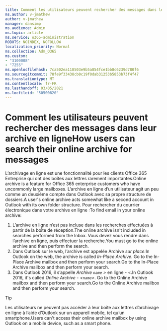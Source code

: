 ```yaml
---
title: Comment les utilisateurs peuvent rechercher des messages dans leur archive en ligne
ms.author: v-jmathew
author: v-jmathew
manager: dansimp
ms.audience: Admin
ms.topic: article
ms.service: o365-administration
ROBOTS: NOINDEX, NOFOLLOW
localization_priority: Normal
ms.collection: Adm_O365
ms.custom:
- "3100008"
- "7255"
ms.openlocfilehash: 7ca502ea118503e9b5a854fce1bb8c6239d780f6
ms.sourcegitcommit: 78fe9f33438cb0c19f0dab31253b5853b73f4f47
ms.translationtype: MT
ms.contentlocale: fr-FR
ms.lasthandoff: 03/05/2021
ms.locfileid: "50500820"
---
```

# <a name="how-users-can-search-their-online-archive-for-messages"></a><span data-ttu-id="ccdee-102">Comment les utilisateurs peuvent rechercher des messages dans leur archive en ligne</span><span class="sxs-lookup"><span data-stu-id="ccdee-102">How users can search their online archive for messages</span></span>

<span data-ttu-id="ccdee-103">L’archivage en ligne est une fonctionnalité pour les clients Office 365 Entreprise qui ont des boîtes aux lettres rarement importantes.</span><span class="sxs-lookup"><span data-stu-id="ccdee-103">Online archive is a feature for Office 365 enterprise customers who have uncommonly large mailboxes.</span></span> <span data-ttu-id="ccdee-104">L’archive en ligne d’un utilisateur agit un peu comme un deuxième compte dans Outlook avec sa propre structure de dossiers.</span><span class="sxs-lookup"><span data-stu-id="ccdee-104">A user's online archive acts somewhat like a second account in Outlook with its own folder structure.</span></span> <span data-ttu-id="ccdee-105">Pour rechercher du courrier électronique dans votre archive en ligne :</span><span class="sxs-lookup"><span data-stu-id="ccdee-105">To find email in your online archive:</span></span>

1. <span data-ttu-id="ccdee-106">L’archive en ligne n’est pas incluse dans les recherches effectuées à partir de la boîte de réception.</span><span class="sxs-lookup"><span data-stu-id="ccdee-106">The online archive isn't included in searches performed from the Inbox.</span></span> <span data-ttu-id="ccdee-107">Vous devez vous rendre dans l’archive en ligne, puis effectuer la recherche.</span><span class="sxs-lookup"><span data-stu-id="ccdee-107">You must go to the online archive and then perform the search.</span></span>
2. <span data-ttu-id="ccdee-108">Dans Outlook sur le web, l’archive est appelée Archive *sur place.*</span><span class="sxs-lookup"><span data-stu-id="ccdee-108">In Outlook on the web, the archive is called *In-Place Archive*.</span></span> <span data-ttu-id="ccdee-109">Go to the In-Place Archive mailbox and then perform your search.</span><span class="sxs-lookup"><span data-stu-id="ccdee-109">Go to the In-Place Archive mailbox and then perform your search.</span></span>
3. <span data-ttu-id="ccdee-110">Dans Outlook 2016, il s’appelle *Archive `name` >* en ligne - <.</span><span class="sxs-lookup"><span data-stu-id="ccdee-110">In Outlook 2016, it's called *Online Archive - <`name`>*.</span></span> <span data-ttu-id="ccdee-111">Go to the Online Archive mailbox and then perform your search.</span><span class="sxs-lookup"><span data-stu-id="ccdee-111">Go to the Online Archive mailbox and then perform your search.</span></span>

> [!TIP]
> <span data-ttu-id="ccdee-112">Les utilisateurs ne peuvent pas accéder à leur boîte aux lettres d’archivage en ligne à l’aide d’Outlook sur un appareil mobile, tel qu’un smartphone.</span><span class="sxs-lookup"><span data-stu-id="ccdee-112">Users can't access their online archive mailbox by using Outlook on a mobile device, such as a smart phone.</span></span>
